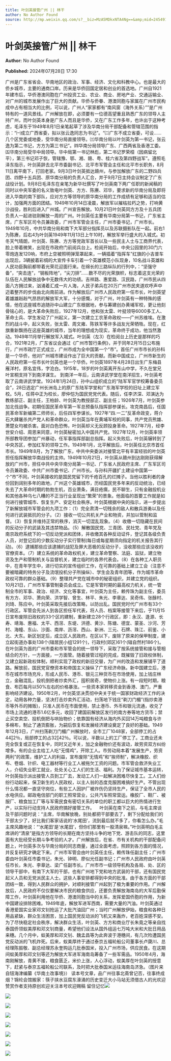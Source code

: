 ```yaml
---
title: 叶剑英接管广州 || 林干
author: No Author Found
source: http://mp.weixin.qq.com/s?__biz=MzA5MDkxNTA4Ng==&amp;mid=2454915531&amp;idx=1&amp;sn=778162a7e04710f61319902d39df71f3&amp;chksm=87a3c1aab0d448bca8908203059eef18c1f4040cb10492f0f907de2f57c26ae7dc850ab2984d&poc_token=HJ_Do2ejHyO-wNZGG8Q1S8FdPgy1YBBEob-nUEme
---
```


# 叶剑英接管广州 || 林干

**Author:** No Author Found

**Published:** 2024年07月28日 17:30

广州是广东省省会、华南地区的政治、军事、经济、文化和科教中心。也是最大的侨乡城市，主要的通商口岸。历来是华侨回国定居和创业的首选地。广州自1921年建市后，华侨港澳同胞在广州投资工业、农业、商业、房地产业、交通运输业、对广州的城市发展作出了巨大的贡献。华侨与侨眷、港澳同胞与家属在广州市民构成中占有相当大的比例，可以说，广州人“家家都有“南风窗（海外关系）””是广州特有的一道风景线。广州解放在即，必须要有一位德高望重且熟悉广东的领导人主持广州，而叶剑英本身是广东人而且是华侨，又在广东工作多年，也许出于这种考虑，毛泽东于1949年8月1日亲笔起草了涉及华南分局干部配备和管辖范围的指示：“㈠成立广西省委，拟以张云逸同志为书记”。“㈡广东不成立省委，可设……几个区党委或地委，受华南分局直接领导。㈢华南分局以叶剑英为第一书记，张云逸为第二书记，方方为第三书记”。㈣华南分局领导广东、广西两省及香港工委。㈤华南分局受华中局领导。华中局第一书记林彪，第二书记罗荣桓（因病留北平），第三书记邓子恢，管辖豫、鄂、湘、赣、粤、桂六省及第四野战军”。遵照毛泽东指示，叶剑英辞去北平市委副书记、北平市军管会主任和北平市长职务，8月11日离平南下，打回老家。9月3日叶剑英抵达赣州，与参加解放广东的二野四兵团、四野十五兵团、原华南分局的负责人汇合，并于9月7日主持会议制定了广东战役计划。9月8日毛泽东在亲笔为新华社撰写了叶剑英南下两广任职的新闻稿的同时以中央军委的名义致电叶剑英、方方、陈赓、邓华，要求新的华南分局及即将进入华南的南下部队，应对方方等领导的原华南分局的工作成绩有足够和适当的估计，加强两方面的团结。1949年10月14日凌晨，解放军以摧枯拉朽之势，打响黄沙战役，胜利后进入广州城。广州宣告解放。10月21日叶剑英同方方及十五兵团负责人一起进驻刚解放一周的广州。叶剑英任主要有华南分局第一书记，广东省主席，广东军区司令员兼政委，广州市军管会主任，广州市委书记，广州市长。1949年10月，中共华南分局和南下大军部分指挥员以及苏联摄影队在一起。前右1为陈赓，后右4为叶剑英1949年11月13日上午10时，解放军举行盛大的入城式。初冬天气晴朗，叶剑英、陈赓、方方等党政军首长以及一些民主人士与工商界代表，脸上带着微笑，出现在市政府门前阅兵台上。检阅开始后，中央公园里的30门六零炮连发120响，市府上空被照明弹笼罩起来，一辆插着“指挥车”红旗的小吉普车出现后，3辆披着彩绸的大宣传卡车引着一个英雄模范小队现身，10名战斗英雄和人民功臣胸前都带着光荣花迎面行来。在绵长的三路纵队的行列中，：“坚强守备”，“突击连”，“钢板阵地”，“尖刀排”……数不尽的光荣旗帜，标志着这支光荣的队伍在人民解放战争中无数伟大的功绩。吉祥路、惠爱路、汉民路，广州市民从四面八方拥过来，汹涌着汇成一片人海，人民子弟兵在20万广州市民夹道欢呼声中迈着整齐的步伐由北向南前进。作为解放后广州市人民政府第一任市长，叶剑英望着雄雄赳赳气昂昂的解放军大军，十分感慨，对于广州，叶剑英有一种特殊的感情，他在这座城市追随孙中山建立广东根据地，参与筹建创办黄埔军校，更让他刻骨铭心的，是大革命失败后，1927年12月，他和张太雷、叶挺领导6000多工人、革命士兵、学生发动了广州起义，第一次建立工农革命政权——广州苏维埃。在激烈的战斗中，起义失败，张太雷、周文雍、陈铁军等许多战友光荣牺牲。现在，红旗重新飘扬在这座英雄的城市，当年的理想成为现实，革命终于成功，他当然激动。1949年11月举行解放军入城式。叶剑英（左3）在检阅台上历史是那样的巧合，1921年2月，广东省议会通过《广州市暂行条例》，并于同年2月15日公布施行，广州市政厅正式成立，广州市成为全中国第一个“市”。首任广州市市长的孙科是一个华侨，他对广州城市建设作出了巨大的贡献。而新中国成立，广州市新生的人民政府第一任市长叶剑英也是一个华侨。叶剑英1897年4月28日出生广东梅县雁洋村，原名宜伟，字沧白。1915年，18岁的叶剑英离开东山中学，不久在堂兄叶宣桐支持下到南洋谋生。 到南洋一年后，云南讲武学堂在南洋招生，叶剑英考取了云南讲武学堂。1924年1月24日，孙中山组织成立的“陆军军官学校筹备委员会”，28日选定广州长洲岛上的原广东陆军学堂和广东海军学校的旧址上建立军校。5月，任蒋中正为校长，廖仲恺为国民党党代表。随后，任李济深、邓演达为教练部正、副主任，王柏龄、叶剑英为教授部正、副主任；1926年7月，叶剑英参加北伐战争。初期任国民革命军第一军总预备队指挥部参谋长。攻克南昌后，任国民革命军新编第二师师长，后任四军参谋长。1927年“四.一二”反革命政变，蒋介石大肆屠杀共产党人和革命群众，叶剑英当年在黄埔军校的同事，共产党员熊雄、萧楚女均被杀害。面对白色恐怖，叶剑英却义无反顾投身革命。1927年7月，经李世安介绍、周恩来同意，叶剑英秘密加入中国共产党。1927年12月，叶剑英率领所部教导团参加广州暴动，任军事指挥部副总指挥。起义失败后，叶剑英辗转到了中央苏区，参加红军的领导工作。1949年1月，北平解放后，叶剑英任北京市首任市长。1949年8月，为了解放广东，中共中央委派对接管北平有丰富经验的叶剑英担任指挥解放华南战役的主帅。1949年10月21日，叶剑英从赣州到达刚刚获得解放的广州市，担任中共中央华南分局第一书记、广东省人民政府主席、广东军区司令员兼政委、中共广州市委书记、广州市长。与孙科开疆扩土建设中国第一个“市”不同，叶剑英接收的是国民党留下的千疮百孔的烂摊子。当他以胜利者的身份回到阔别多年的故地，广州这个英雄城市，历经国民党多年来的反动统治，已经失去了大革命时期的勃勃生机，百业萧条，满目疮痍，民不聊生，只有金融投机业和其他各种乌七八糟的不正当行业呈现出“繁荣”的景象。他面临的首要工作就是如何进行接管城市、恢复生产、安定社会秩序。叶剑英根据中央的指示，进一步提出了新解放城市军管会的九项工作：（1）完全肃清一切残余的敌人和散兵游勇以及任何进行武装抵抗的分子。（2）接收一切公共机关产业和物资，并加以管制和监督。（3）恢复并维持正常的秩序，消灭一切混乱现象。（4）收缴一切隐藏在民间的反动分子的武装及其违禁物品。（5）解散国民党、三青团、民社党、青年党及南京政府系统下的一切反动党派和团体，并收缴其各种反动证件，登记其各级负责人员，对登记后的少数反动分子实行管制(每日或每星期须向指定的机关报告其行动)。（6）逮捕那些应该逮捕的战犯及罪大恶极的反动分子，没收那些应该没收的官僚资本。（7）建立系统的革命政权机关，建立革命警察、法庭、监狱，建立物资及生产和管制机关与监督机关，建立临时的各界代表会。（8）在各种工人职员中，在青年学生中，进行切实的宣传组织工作，在可靠的基础上建立工会（注意不要被暗藏的特务分子及流氓投机分子所操纵）、学生会及青年团等，作为城市革命政权可靠的群众基础。（9）整理共产党在城市中的秘密组织，并建立党的组织。10月21日，广州市军事管制委员会成立。它是军管时期的最高权力机关，统一管制全市的军事、政治、经济、文化等事宜，叶剑英为主任，赖传珠为副主任，委员有方方、邓华、萧向荣、洪学智、曾生、林平、朱光、李章达、吴奇伟、张醁村、刘琦、陈应中。叶剑英采取先接后改策略，以防出乱。国民党时代广州市有33个行政区。军管会先派人到各区担任军代表，将人员、档案等接管下来后，于11月15日宣布废除旧政权的33个区的建制，重新建立28个行政区，即：永汉、逢源、长寿、靖海、惠福、太平、西滘、东堤、洪德、黄沙、陈塘、德宜、蒙圣、沙河、芳村、海幢、东山、沙面、南岸、沥滘、西山、新洲、三元、石牌、珠江、前鉴、小北、大东。新区划定后，成立区人民政府。在区以下，废除了原来的保甲制度，建立起街道办事处138个(辖居民小组1291个)，行政村(郊区)61个(辖自然村186个)。在叶剑英为首的广州市委和市军管会的统一领导下，采取了按系统接管和接与管相结合的方针，一方面接，一方面管。随着接管过程的完成，既摧毁了旧政权体制，又建立起新政权体制，顺利实现了政权的新旧交替，为广州的改造和发展铺平了道路。解放前，国民党官僚资本和帝国主义操纵了广东经济命脉。新中国建立后，港币在城市市场充斥，形成人民币、港币、银元三种货币在市场使用，加上钱庄林立，金融混乱，投机倒把者炒卖外汇，囤积居奇，使物价上涨。有一段短时期，粮食、布匹每月以50%左右的价格暴涨。一些资本家转移资金到香港、澳门，严重影响经济建设。1950年2月，叶剑英坚决贯彻中央关于统一国家财政经济工作的决定，动用各种力量，坚决打击炒卖外汇活动，扫荡地下钱庄“剃刀门楣”(指炒卖港币等外币的摊贩)，只准人民币在市面使用，禁止港币、外币和银元流通，收兑了市场上流通的港币1.6亿多元，收回了建国前解放区发行的南方券等地方货币；禁止买空卖空、投机倒把与哄抬物价；依靠国有经济从海内外买回14万吨粮食与许多棉布，制止了通货膨胀，为嗣后恢复和发展经济建设奠定了良好的基础。1949年12月3日，广州扫荡剃刀门楣广州解放时，全市工厂1048家，全部停工的占442％，局部停工的占3242％。可以说，半数以上的工厂停工了。工商业还未完全恢复或正在恢复中，同时又近年关，加之金融物价还有波动，故劳资双方纠纷增多。有的企业主给工人吃“无情鸡”，开除工人。市劳动局本着“发展生产，劳资两利”的政策，维护工人的利益，宣布废除“无情鸡”和“挨师制”，解决橡胶、织布、卷烟、针织、电工器材等行业工人被拖欠工资的问题。市军管会救济失业工人，介绍失业职工就业，处处关心工人们的生活、福利。为了保证城市基本运转，叶剑英指示派出接管人员到工厂去，发动工人们一起解决困难尽快复工。工人们纷纷行动起来，保卫新生的人民政权，以主人翁的态度克服困难搞好生产。不管出现什么情况都一直坚守岗位，有些工人因护厂被炸伤仍坚持生产，保证了全市人民的水电供应。邮政电信部门的职工照常营业，公共汽车照常营运。橡胶厂、鞋厂、被服厂、粮食加工厂等与军需民食有密切关系的单位的职工都以巨大的热情进行生产，以实际行动支持人民政府搞好接管工作。    叶剑英在南下之前，与毛主席谈及干部问题时说：“主席，华南解放晚，别处都把干部要去了，剩下分配给我们的干部太少了，好比我们客家话说的‘水尾田’，流到最后就不多了，你看怎么办。”毛主席风趣地说：“‘水尾田’是‘水尾田’，但你们那里有一股清泉嘛。”叶剑英明白毛主席讲的“清泉”是指方方领导的长期在南方坚持斗争的地下党、游击队的同志，这里面有大批经受长期斗争考验的人才。广州解放后，在省、市有关机构的干部配备问题上，叶剑英多次与华南分局的同志商量，通过全面考虑，照顾到各方面的情况，并反复研究才确定下来。广州市军管会由叶剑英任主任，赖传珠任副主任；广州市委由叶剑英任市委书记，朱光、钟明、廖似光任副书记；广州市人民政府由叶剑英任市长，朱光、李章达、梁广任副市长。广州市市一级领导机构及各局、处、区的领导干部中，有南下大军的干部，也有广州地下党和地方武装的干部，还有国民党起义人员和无党派民主人士。这些人事安排都得到中央的批准。由于各方面的干部团结一致，得到人民群众的拥护，对顺利接管广州起到了极为重要的作用。广州解放后，人民政府不仅仅要解决市民的粮食供应，还要负责解放海南岛的大军后勤保障工作，叶剑英利用他在华侨、港澳同胞当中的关系，发挥爱国侨胞的作用，为新中国建设排除困难。1949年底，解放军进军西南，需要大量的汽油。叶剑英通过香港爱国实业家邓文钊抢运了大批汽油回广州；当时广州解放伊始，粮食和各种日用品紧缺，群众生活困苦，加上国民党反动派的飞机又来轰炸，老百姓深感不安。为了尽快稳定社会秩序，解决群众生活，叶剑英、方方和商业厅长朱竟之等亲自找泰国侨领蚁美厚和邓文钊商量，希望他们设法从国外组运七万吨大米和大批日用品来穗。几个月中，蚁美厚和邓文钊、魏孟昌等为此奔波于港穗间，有几次险遭国民党反动派的飞机炸死。后来，蚁美厚终于通过泰京五福轮船公司董事长卢瓞川、总经理陈振敬、副总经理苏永奎购运几批泰国米，投入广州市场，供应民食。在这期间蚁美厚和邓文钊等还为解放大军进军海南岛筹备了一些军需品。1950年4月，海南刚解放，青黄不接，粮食匮乏，米价上涨，人心浮动，蚁美厚在叶剑英的授意下，赶紧与泰京五福轮船公司联系，及时把大批泰国米运往海南岛济急。（图片来自钮海津编纂《华南土改事境》） 读本号文章，品广州往事北斋曾记否，往事终成烟？锦纶会馆搬家：筷子挟水豆腐东濠涌的历史变迁大小马站无须借古人的光欢迎赞赏作者支持原创欢迎关注本号欢迎赐稿 留住记忆![](https://mmbiz.qpic.cn/mmbiz_jpg/PJWG74pLsMayvR1AyLpp1OwsWXJhmAMu6hEnyJ4hyVxh2jeFxNGwngJfdXCj1cuXFPwvvJjPH1NhDydQF15CRA/640?wx_fmt=jpeg)

![](https://mmbiz.qpic.cn/mmbiz_jpg/PJWG74pLsMZicUddnsUNjibDqQfSOodQHugBiaokfseIt45ibNcZX5wr3RYGuLvOIdJicqnxc8tU35bOYG9gvyK8M8g/640?wx_fmt=jpeg)

![](https://mmbiz.qpic.cn/mmbiz_jpg/PJWG74pLsMZicUddnsUNjibDqQfSOodQHuokfBwmYohSrVCIWEbuvg38CMlSXH96OUVW0R85zUJtZb4b0C0sxaFg/640?wx_fmt=jpeg)

![](https://mmbiz.qpic.cn/mmbiz_jpg/PJWG74pLsMZicUddnsUNjibDqQfSOodQHunhPcfWYrQQJvLbMzm9DLU4pNZq02vyTQkMNrYbw6NNbSxzckaqmG0Q/640?wx_fmt=jpeg)

![](https://mmbiz.qpic.cn/mmbiz_gif/PJWG74pLsMayvR1AyLpp1OwsWXJhmAMusfs1pQabdPdhBk4997RJ6orCd8NJIkE6QtgAQLO9aEydzZrVqqk7ew/640?wx_fmt=gif&tp=webp&wxfrom=5&wx_lazy=1)

![](https://mmbiz.qpic.cn/mmbiz_gif/PJWG74pLsMY4kze1RswORlwIruFfBicEYeomLV8Tjs3AO8zO5OIk2usXQ2wZOicfrAxou4MXF2OLDPUcfQiafn3SA/640?wx_fmt=gif&tp=webp&wxfrom=5&wx_lazy=1)

![](https://mmbiz.qpic.cn/mmbiz_jpg/PJWG74pLsMZickoqriacfLOn0OaCGRcJBj30Jxmt7p8bjtY9aG11S2MRJpdx8pNHiaiaskJ0DpaddLeLiamX4g57wrQ/640?wx_fmt=other&tp=webp&wxfrom=5&wx_lazy=1&wx_co=1)

![](https://mmbiz.qpic.cn/mmbiz_png/PJWG74pLsMbxzxSWsbSxWa401icEeDUWiawxAxbdgTq3LmtribGicfmgEgabFONInhdrQRwY9Y4pmxRGlAoaQAaMDA/640?wx_fmt=other&tp=webp&wxfrom=5&wx_lazy=1&wx_co=1)



